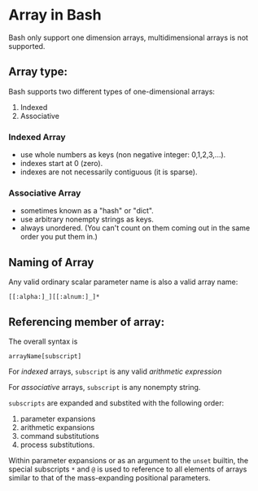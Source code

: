 # Array in Bash

Bash only support one dimension arrays,  multidimensional arrays is not supported.  

## Array type:

Bash supports two different types of one-dimensional arrays:

1. Indexed
2. Associative

### Indexed Array

- use whole numbers as keys (non negative integer: 0,1,2,3,...).
- indexes start at 0 (zero).
- indexes are not necessarily contiguous (it is sparse).

### Associative Array

- sometimes known as a "hash" or "dict".
- use arbitrary nonempty strings as keys.
- always unordered. (You can't count on them coming out in the same order you put them in.)



## Naming of Array

Any valid ordinary scalar parameter name is also a valid array name: 

```
[[:alpha:]_][[:alnum:]_]*
```



## Referencing member of array:

The overall syntax is 

``` 
arrayName[subscript]
```

For *indexed* arrays, `subscript` is any valid *arithmetic expression*

For *associative* arrays, `subscript` is any nonempty string.

`subscripts` are expanded and substited with the following order:

1. parameter expansions
2. arithmetic expansions
3. command substitutions
4. process substitutions.

Within parameter expansions or as an argument to the `unset`  builtin, the special subscripts `*` and `@` is used to reference to all elements of arrays similar to that of the mass-expanding positional parameters.

